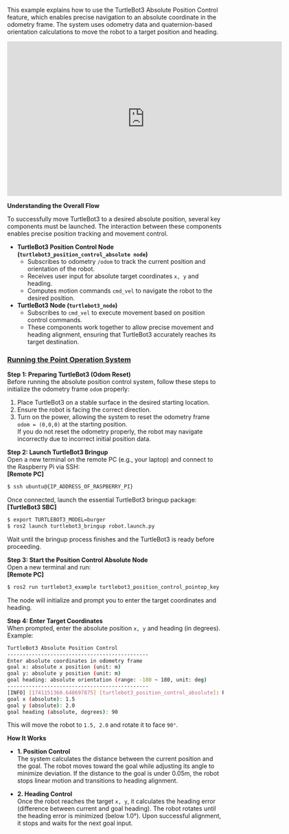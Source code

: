 
This example explains how to use the TurtleBot3 Absolute Position Control feature, which enables precise navigation to an absolute coordinate in the odometry frame. The system uses odometry data and quaternion-based orientation calculations to move the robot to a target position and heading.  

<iframe width="640" height="360" src="https://www.youtube.com/embed/23gX5w4ZzkE" frameborder="0" allow="accelerometer; autoplay; encrypted-media; gyroscope; picture-in-picture" allowfullscreen></iframe>

**Understanding the Overall Flow**

To successfully move TurtleBot3 to a desired absolute position, several key components must be launched. The interaction between these components enables precise position tracking and movement control.

- **TurtleBot3 Position Control Node (`turtlebot3_position_control_absolute node`)**
    - Subscribes to odometry `/odom` to track the current position and orientation of the robot.
    - Receives user input for absolute target coordinates `x, y` and heading.
    - Computes motion commands `cmd_vel` to navigate the robot to the desired position.
- **TurtleBot3 Node (`turtlebot3_node`)**
    - Subscribes to `cmd_vel` to execute movement based on position control commands.
    - These components work together to allow precise movement and heading alignment, ensuring that TurtleBot3 accurately reaches its target destination.



### [**Running the Point Operation System**](#running-the-point-operation-system)

**Step 1: Preparing TurtleBot3 (Odom Reset)**  
Before running the absolute position control system, follow these steps to initialize the odometry frame `odom` properly:
1. Place TurtleBot3 on a stable surface in the desired starting location.
2. Ensure the robot is facing the correct direction.
3. Turn on the power, allowing the system to reset the odometry frame `odom = (0,0,0)` at the starting position.  
If you do not reset the odometry properly, the robot may navigate incorrectly due to incorrect initial position data.

**Step 2: Launch TurtleBot3 Bringup**  
Open a new terminal on the remote PC (e.g., your laptop) and connect to the Raspberry Pi via SSH:  
  **[Remote PC]**  
  ```bash
  $ ssh ubuntu@{IP_ADDRESS_OF_RASPBERRY_PI}
  ```  

Once connected, launch the essential TurtleBot3 bringup package:  
**[TurtleBot3 SBC]**  
  ```bash
  $ export TURTLEBOT3_MODEL=burger
  $ ros2 launch turtlebot3_bringup robot.launch.py
  ```

Wait until the bringup process finishes and the TurtleBot3 is ready before proceeding.

**Step 3: Start the Position Control Absolute Node**  
Open a new terminal and run:  
  **[Remote PC]**  
  ```bash
  $ ros2 run turtlebot3_example turtlebot3_position_control_pointop_key
  ```
The node will initialize and prompt you to enter the target coordinates and heading.

**Step 4: Enter Target Coordinates**  
When prompted, enter the absolute position `x, y` and heading (in degrees). Example:

```bash
TurtleBot3 Absolute Position Control
----------------------------------------------
Enter absolute coordinates in odometry frame
goal x: absolute x position (unit: m)
goal y: absolute y position (unit: m)
goal heading: absolute orientation (range: -180 ~ 180, unit: deg)
----------------------------------------------
[INFO] [1741151360.648697875] [turtlebot3_position_control_absolute]: Ready to receive goal inputs.
goal x (absolute): 1.5
goal y (absolute): 2.0
goal heading (absolute, degrees): 90
```

This will move the robot to `1.5, 2.0` and rotate it to face `90°`.

**How It Works**  
- **1. Position Control**  
    The system calculates the distance between the current position and the goal.
    The robot moves toward the goal while adjusting its angle to minimize deviation.
    If the distance to the goal is under 0.05m, the robot stops linear motion and transitions to heading alignment.

- **2. Heading Control**  
    Once the robot reaches the target `x, y`, it calculates the heading error (difference between current and goal heading).
    The robot rotates until the heading error is minimized (below 1.0°).
    Upon successful alignment, it stops and waits for the next goal input.
